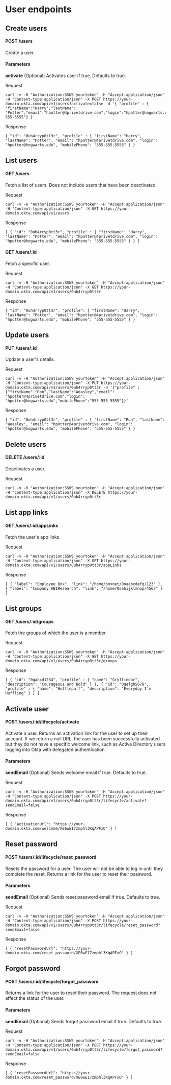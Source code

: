 # User endpoints

## Create users

#### POST /users

Create a user. 

#### Parameters
**activate** (Optional) Activates user if true. Defaults to true.

Request

    curl -v -H "Authorization:SSWS yourtoken" -H "Accept:application/json" -H "Content-type:application/json" -X POST https://your-domain.okta.com/api/v1/users?activate=false -d '{ "profile" : { "firstName":"Harry","lastName": "Potter","email":"hpotter@4privetdrive.com","login":"hpotter@hogwarts.edu","mobilePhone":"555-555-5555"} }'

Response

    { "id": "0uh4rryp0tt3r", "profile" : { "firstName": "Harry", "lastName": "Potter", "email": "hpotter@4privetdrive.com", "login": "hpotter@hogwarts.edu", "mobilePhone": "555-555-5555" } }

## List users

#### GET /users

Fetch a list of users.  Does not include users that have been deactivated.

Request

    curl -v -H "Authorization:SSWS yourtoken" -H "Accept:application/json" -H "Content-type:application/json" -X GET https://your-domain.okta.com/api/v1/users 

Response

    [ { "id": "0uh4rryp0tt3r", "profile" : { "firstName": "Harry", "lastName": "Potter", "email": "hpotter@4privetdrive.com", "login": "hpotter@hogwarts.edu", "mobilePhone": "555-555-5555" } } ] 

#### GET /users/:id

Fetch a specific user.

Request

    curl -v -H "Authorization:SSWS yourtoken" -H "Accept:application/json" -H "Content-type:application/json" -X GET https://your-domain.okta.com/api/v1/users/0uh4rryp0tt3r 

Response

    { "id": "0uh4rryp0tt3r", "profile": { "firstName": "Harry", "lastName": "Potter", "email": "hpotter@4privetdrive.com", "login": "hpotter@hogwarts.edu", "mobilePhone": "555-555-5555" } }

## Update users

#### PUT /users/:id

Update a user's details.

Request

    curl -v -H "Authorization:SSWS yourtoken" -H "Accept:application/json" -H "Content-type:application/json" -X PUT https://your-domain.okta.com/api/v1/users/0uh4rryp0tt3r -d '{"profile" : {"firstName":"Ron","lastName":"Weasley","email": "hpotter@4privetdrive.com","login": "hpotter@hogwarts.edu","mobilePhone":"555-555-5555"}}'

Response

    { "id": "0uh4rryp0tt3r", "profile" : { "firstName": "Ron", "lastName": "Weasley", "email": "hpotter@4privetdrive.com", "login": "hpotter@hogwarts.edu", "mobilePhone": "555-555-5555" } }

## Delete users

#### DELETE /users/:id

Deactivates a user.

Request

    curl -v -H "Authorization:SSWS yourtoken" -H "Accept:application/json" -H "Content-type:application/json" -X DELETE https://your-domain.okta.com/api/v1/users/0uh4rryp0tt3r 

## List app links

#### GET /users/:id/appLinks

Fetch the user's app links.

Request

    curl -v -H "Authorization:SSWS yourtoken" -H "Accept:application/json" -H "Content-type:application/json" -X GET https://your-domain.okta.com/api/v1/users/0uh4rryp0tt3r/appLinks 

Response

    [ { "label": "Employee Box", "link": "/home/boxnet/0oaabcdefg/123" }, { "label": "Company ABIResearch", "link": "/home/0oahijklmnop/4567" } ] 

## List groups

#### GET /users/:id/groups

Fetch the groups of which the user is a member.

Request

    curl -v -H "Authorization:SSWS yourtoken" -H "Accept:application/json" -H "Content-type:application/json" -X GET https://your-domain.okta.com/api/v1/users/0uh4rryp0tt3r/groups 

Response

    [ { "id": "0gabcd1234", "profile" : { "name": "Gryffindor", "description": "Courageous and Bold" } }, { "id": "0gefgh5678", "profile" : { "name": "Hufflepuff", "description": "Everyday I'm Huffling" } } ]

## Activate user

#### POST /users/:id/lifecycle/activate

Activate a user. Returns an activation link for the user to set up their account. If we return a null URL, the
user has been successfully activated but they do not have a specific welcome link, such as Active Directory users logging
into Okta with delegated authentication.

#### Parameters
**sendEmail** (Optional) Sends welcome email if true. Defaults to true.

Request

    curl -v -H "Authorization:SSWS yourtoken" -H "Accept:application/json" -H "Content-type:application/json" -X POST https://your-domain.okta.com/api/v1/users/0uh4rryp0tt3r/lifecycle/activate?sendEmail=false
    
Response
    
	[ { "activationUrl": "https://your-domain.okta.com/welcome/XE6wE17zmphl3KqAPFxO" } ]
	
## Reset password

#### POST /users/:id/lifecycle/reset_password

Resets the password for a user. The user will not be able to log in until they complete the reset. 
Returns a link for the user to reset their password.

#### Parameters
**sendEmail** (Optional) Sends reset password email if true. Defaults to true.

Request

    curl -v -H "Authorization:SSWS yourtoken" -H "Accept:application/json" -H "Content-type:application/json" -X POST https://your-domain.okta.com/api/v1/users/0uh4rryp0tt3r/lifecycle/reset_password?sendEmail=false
    
Response
	
	[ { "resetPasswordUrl": "https://your-domain.okta.com/reset_password/XE6wE17zmphl3KqAPFxO" } ]
	
## Forgot password

#### POST /users/:id/lifecycle/forgot_password

Returns a link for the user to reset their password. The request does not affect the status of the user.

#### Parameters
**sendEmail** (Optional) Sends forgot password email if true. Defaults to true.

Request

    curl -v -H "Authorization:SSWS yourtoken" -H "Accept:application/json" -H "Content-type:application/json" -X POST https://your-domain.okta.com/api/v1/users/0uh4rryp0tt3r/lifecycle/forgot_password?sendEmail=false
    
Response
	
	[ { "resetPasswordUrl": "https://your-domain.okta.com/reset_password/XE6wE17zmphl3KqAPFxO" } ]
